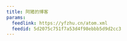 ```yaml
---
title: 阿猪的博客
params:
  feedlink: https://yfzhu.cn/atom.xml
  feedid: 5d2075c751f7a53d4f98ebbb5d9d2cc3
---
```

